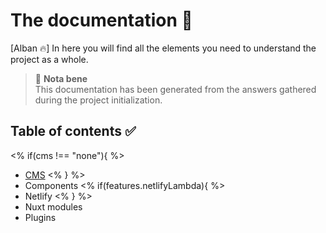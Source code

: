 # The documentation 📝

[Alban 🔥] In here you will find all the elements you need to understand the project as a whole.

> 🚨 **Nota bene**  
> This documentation has been generated from the answers gathered during the project initialization.

## Table of contents ✅

<% if(cms !== "none"){ %>
-   [CMS](./cms)
<% } %>
-   Components
<% if(features.netlifyLambda){ %>
-   Netlify
<% } %>
-   Nuxt modules
-   Plugins
